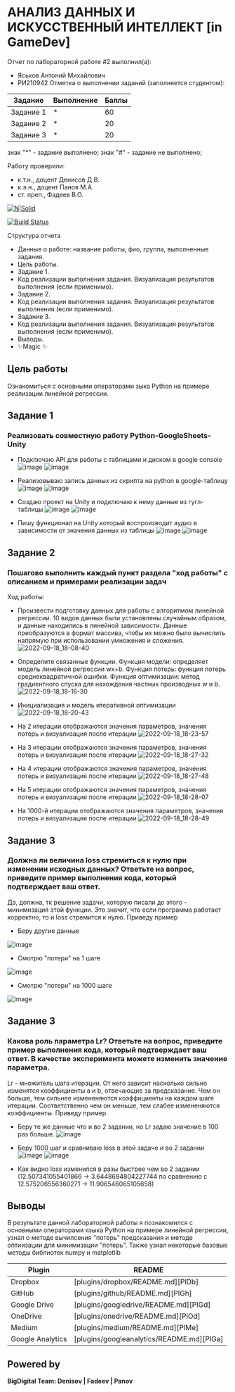 # АНАЛИЗ ДАННЫХ И ИСКУССТВЕННЫЙ ИНТЕЛЛЕКТ [in GameDev]
Отчет по лабораторной работе #2 выполнил(а):
- Яськов Антоний Михайлович
- РИ210942
Отметка о выполнении заданий (заполняется студентом):

| Задание | Выполнение | Баллы |
| ------ | ------ | ------ |
| Задание 1 | * | 60 |
| Задание 2 | * | 20 |
| Задание 3 | * | 20 |

знак "*" - задание выполнено; знак "#" - задание не выполнено;

Работу проверили:
- к.т.н., доцент Денисов Д.В.
- к.э.н., доцент Панов М.А.
- ст. преп., Фадеев В.О.

[![N|Solid](https://cldup.com/dTxpPi9lDf.thumb.png)](https://nodesource.com/products/nsolid)

[![Build Status](https://travis-ci.org/joemccann/dillinger.svg?branch=master)](https://travis-ci.org/joemccann/dillinger)

Структура отчета

- Данные о работе: название работы, фио, группа, выполненные задания.
- Цель работы.
- Задание 1.
- Код реализации выполнения задания. Визуализация результатов выполнения (если применимо).
- Задание 2.
- Код реализации выполнения задания. Визуализация результатов выполнения (если применимо).
- Задание 3.
- Код реализации выполнения задания. Визуализация результатов выполнения (если применимо).
- Выводы.
- ✨Magic ✨

## Цель работы
Ознакомиться с основными операторами зыка Python на примере реализации линейной регрессии.


## Задание 1
### Реализовать совместную работу Python-GoogleSheets-Unity
- Подключаю API для работы с таблицами и диском в google console
![image](https://user-images.githubusercontent.com/70794890/194406437-fa08e65b-c2ae-4f74-b8a5-13c520bab74f.png)
![image](https://user-images.githubusercontent.com/70794890/194406496-6414a37b-41f2-4f3a-b24c-f2edcdb4c096.png)

- Реализовываю запись данных из скрипта на python в google-таблицу
![image](https://user-images.githubusercontent.com/70794890/194407355-adc42dff-d14f-48c4-9cc3-460f606af392.png)
![image](https://user-images.githubusercontent.com/70794890/194407392-4fd5ac21-3b32-4df1-b787-af20a256675c.png)

- Создаю проект на Unity и подключаю к нему данные из гугл-таблицы
![image](https://user-images.githubusercontent.com/70794890/194407616-6324a327-85d5-46e9-b767-47f43577e043.png)
![image](https://user-images.githubusercontent.com/70794890/194407806-94271c20-93fe-44d8-99b9-000d34cb5821.png)

- Пишу функционал на Unity который воспроизводит аудио в зависимости от значения данных из таблицы
![image](https://user-images.githubusercontent.com/70794890/194408001-52cbabe0-2e89-499a-95d4-82150e30acbe.png)
![image](https://user-images.githubusercontent.com/70794890/194408036-39585a85-25e7-41b3-9224-e7ada5de62af.png)



## Задание 2
### Пошагово выполнить каждый пункт раздела "ход работы" с описанием и примерами реализации задач
Ход работы:
- Произвести подготовку данных для работы с алгоритмом линейной регрессии. 10 видов данных были установлены случайным образом, и данные находились в линейной зависимости. Данные преобразуются в формат массива, чтобы их можно было вычислить напрямую при использовании умножения и сложения.
![2022-09-18_18-08-40](https://user-images.githubusercontent.com/70794890/190987591-b36a1f47-7bf2-47d1-a129-44ecbc5762bc.png)


- Определите связанные функции. Функция модели: определяет модель линейной регрессии wx+b. Функция потерь: функция потерь среднеквадратичной ошибки. Функция оптимизации: метод градиентного спуска для нахождения частных производных w и b.
![2022-09-18_18-16-30](https://user-images.githubusercontent.com/70794890/190987601-489f6ea4-0ba7-491f-b8d1-ba11fbbfa978.png)

- Инициализация и модель итеративной оптимизации
![2022-09-18_18-20-43](https://user-images.githubusercontent.com/70794890/190987691-5baf81df-1044-4fae-9cbb-782ca70e3257.png)

- На 2 итерации отображаются значения параметров, значения потерь и визуализация после итерации
![2022-09-18_18-23-57](https://user-images.githubusercontent.com/70794890/190987906-108ba3d6-0a8e-40ad-b645-f3017f331c25.png)

- На 3 итерации отображаются значения параметров, значения потерь и визуализация после итерации
![2022-09-18_18-27-32](https://user-images.githubusercontent.com/70794890/190988066-4617fc39-98f9-42f3-ba69-dbb305565f02.png)


- На 4 итерации отображаются значения параметров, значения потерь и визуализация после итерации
![2022-09-18_18-27-48](https://user-images.githubusercontent.com/70794890/190988075-a86f9fbf-ff13-4d59-a117-eaec9014bd3c.png)


- На 5 итерации отображаются значения параметров, значения потерь и визуализация после итерации
![2022-09-18_18-28-07](https://user-images.githubusercontent.com/70794890/190988088-87238c9e-e056-41b4-9d95-4653f669fd6d.png)


- На 1000-й итерации отображаются значения параметров, значения потерь и визуализация после итерации
![2022-09-18_18-28-49](https://user-images.githubusercontent.com/70794890/190988115-985be20b-0ac4-4b09-ae57-a6891fda5524.png)


## Задание 3
### Должна ли величина loss стремиться к нулю при изменении исходных данных? Ответьте на вопрос, приведите пример выполнения кода, который подтверждает ваш ответ.

Да, должна, тк решение задачи, которую писали до этого - минимизация этой функции. Это значит, что если программа работает корректно, то и loss стремится к нулю.
Приведу пример
- Беру другие данные 

![image](https://user-images.githubusercontent.com/70794890/190989316-311d9950-66aa-4d19-b204-ab5a5f829233.png)
- Смотрю "потери" на 1 шаге 

![image](https://user-images.githubusercontent.com/70794890/190989369-6f26e787-f827-4c28-888e-a0a4e13cd641.png)
- Смотрю "потери" на 1000 шаге

![image](https://user-images.githubusercontent.com/70794890/190989427-55de8039-59ab-4dee-84cd-76b5a1291815.png)

## Задание 3
### Какова роль параметра Lr? Ответьте на вопрос, приведите пример выполнения кода, который подтверждает ваш ответ. В качестве эксперимента можете изменить значение параметра.

Lr - множитель шага итерации. От него зависит насколько сильно изменятся коэффициенты a и b, отвечающие за предсказание.
Чем он больше, тем сильнее измененяются коэффициенты на каждом шаге итерации. Соответственно чем он меньше, тем слабее измененяются коэффициенты.
Приведу пример.
- Беру те же данные что и во 2 задании, но Lr задаю значение в 100 раз больше.
![image](https://user-images.githubusercontent.com/70794890/190991384-af9fb2ca-1561-41ed-8f00-57b49f389634.png)

- Беру 1000 шаг и сравниваю loss в этой задаче и во 2 задании
![image](https://user-images.githubusercontent.com/70794890/190991486-56d318e6-bca9-4999-998a-5e26541063c7.png)
![image](https://user-images.githubusercontent.com/70794890/190989427-55de8039-59ab-4dee-84cd-76b5a1291815.png)

- Как видно loss изменился в разы быстрее чем во 2 задании
(12.507341055401866 -> 3.6448694804227744 по сравнению с 12.575206556360271 -> 11.906546065105658)



## Выводы

В результате данной лабораторной работы я познакомился с основными операторами языка Python на примере линейной регрессии, узнал о методе вычилсения "потерь" предсказания и методе оптиизации для минимизации "потерь".
Также узнал некоторые базовые методы библиотек numpy и matplotlib

| Plugin | README |
| ------ | ------ |
| Dropbox | [plugins/dropbox/README.md][PlDb] |
| GitHub | [plugins/github/README.md][PlGh] |
| Google Drive | [plugins/googledrive/README.md][PlGd] |
| OneDrive | [plugins/onedrive/README.md][PlOd] |
| Medium | [plugins/medium/README.md][PlMe] |
| Google Analytics | [plugins/googleanalytics/README.md][PlGa] |

## Powered by

**BigDigital Team: Denisov | Fadeev | Panov**
